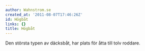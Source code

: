 ```yaml
---
author: Wahnstrom.se
created_at: '2011-08-07T17:46:26Z'
id: Högbåt
links: {}
title: Högbåt
---
```


Den största typen av däcksbåt, har plats för åtta till tolv roddare.